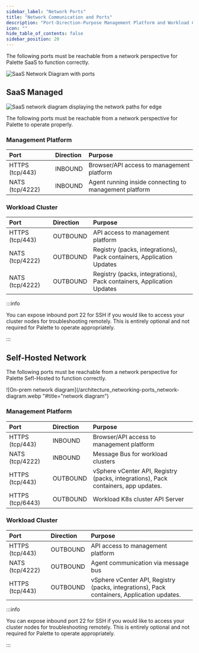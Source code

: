 ```yaml
---
sidebar_label: "Network Ports"
title: "Network Communication and Ports"
description: "Port-Direction-Purpose Management Platform and Workload Clusters"
icon: ""
hide_table_of_contents: false
sidebar_position: 20
---
```


The following ports must be reachable from a network perspective for Palette SaaS to function correctly.

![SaaS Network Diagram with ports](/architecture_networking-ports_saas-network-diagram-grpc.webp "title=SaaS Network Diagram with ports")

## SaaS Managed

![SaaS network diagram displaying the network paths for edge](/architecture_networking-ports_saas-network-diagram-edge.webp)

The following ports must be reachable from a network perspective for Palette to operate properly.

### Management Platform

| Port            | Direction | Purpose                                                |
| :-------------- | :-------- | :----------------------------------------------------- |
| HTTPS (tcp/443) | INBOUND   | Browser/API access to management platform              |
| NATS (tcp/4222) | INBOUND   | Agent running inside connecting to management platform |

### Workload Cluster

| Port            | Direction | Purpose                                                              |
| :-------------- | :-------- | :------------------------------------------------------------------- |
| HTTPS (tcp/443) | OUTBOUND  | API access to management platform                                    |
| NATS (tcp/4222) | OUTBOUND  | Registry (packs, integrations), Pack containers, Application Updates |
| NATS (tcp/4222) | OUTBOUND  | Registry (packs, integrations), Pack containers, Application Updates |

:::info

You can expose inbound port 22 for SSH if you would like to access your cluster nodes for troubleshooting remotely. This
is entirely optional and not required for Palette to operate appropriately.

:::

## Self-Hosted Network

The following ports must be reachable from a network perspective for Palette Sefl-Hosted to function correctly.

![On-prem network diagram](/architecture_networking-ports_network-diagram.webp "#title="network diagram")

### Management Platform

| Port             | Direction | Purpose                                                                            |
| :--------------- | :-------- | :--------------------------------------------------------------------------------- |
| HTTPS (tcp/443)  | INBOUND   | Browser/API access to management platform                                          |
| NATS (tcp/4222)  | INBOUND   | Message Bus for workload clusters                                                  |
| HTTPS (tcp/443)  | OUTBOUND  | vSphere vCenter API, Registry (packs, integrations), Pack containers, app updates. |
| HTTPS (tcp/6443) | OUTBOUND  | Workload K8s cluster API Server                                                    |

### Workload Cluster

| Port            | Direction | Purpose                                                                                    |
| :-------------- | :-------- | :----------------------------------------------------------------------------------------- |
| HTTPS (tcp/443) | OUTBOUND  | API access to management platform                                                          |
| NATS (tcp/4222) | OUTBOUND  | Agent communication via message bus                                                        |
| HTTPS (tcp/443) | OUTBOUND  | vSphere vCenter API, Registry (packs, integrations), Pack containers, Application updates. |

:::info

You can expose inbound port 22 for SSH if you would like to access your cluster nodes for troubleshooting remotely. This
is entirely optional and not required for Palette to operate appropriately.

:::
